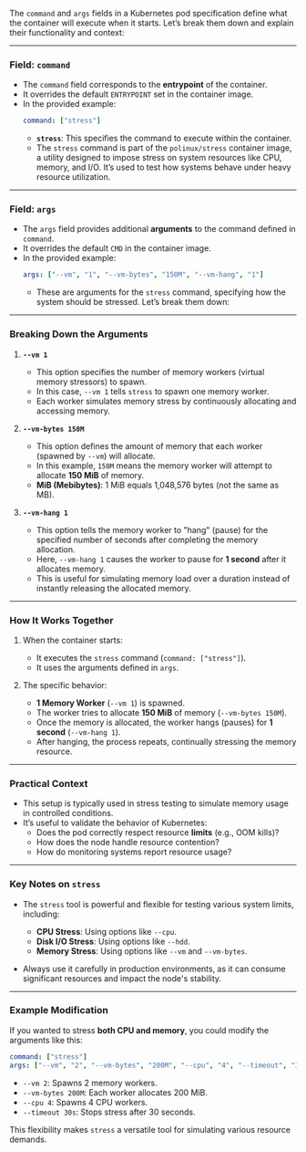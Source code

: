 The `command` and `args` fields in a Kubernetes pod specification define what the container will execute when it starts. Let’s break them down and explain their functionality and context:

---

### **Field: `command`**
- The `command` field corresponds to the **entrypoint** of the container.
- It overrides the default `ENTRYPOINT` set in the container image.
- In the provided example:
  ```yaml
  command: ["stress"]
  ```
  - **`stress`**: This specifies the command to execute within the container.
  - The `stress` command is part of the `polinux/stress` container image, a utility designed to impose stress on system resources like CPU, memory, and I/O. It’s used to test how systems behave under heavy resource utilization.

---

### **Field: `args`**
- The `args` field provides additional **arguments** to the command defined in `command`.
- It overrides the default `CMD` in the container image.
- In the provided example:
  ```yaml
  args: ["--vm", "1", "--vm-bytes", "150M", "--vm-hang", "1"]
  ```
  - These are arguments for the `stress` command, specifying how the system should be stressed. Let’s break them down:

---

### **Breaking Down the Arguments**
1. **`--vm 1`**
   - This option specifies the number of memory workers (virtual memory stressors) to spawn.
   - In this case, `--vm 1` tells `stress` to spawn one memory worker.
   - Each worker simulates memory stress by continuously allocating and accessing memory.

2. **`--vm-bytes 150M`**
   - This option defines the amount of memory that each worker (spawned by `--vm`) will allocate.
   - In this example, `150M` means the memory worker will attempt to allocate **150 MiB** of memory.
   - **MiB (Mebibytes)**: 1 MiB equals 1,048,576 bytes (not the same as MB).

3. **`--vm-hang 1`**
   - This option tells the memory worker to "hang" (pause) for the specified number of seconds after completing the memory allocation.
   - Here, `--vm-hang 1` causes the worker to pause for **1 second** after it allocates memory.
   - This is useful for simulating memory load over a duration instead of instantly releasing the allocated memory.

---

### **How It Works Together**
1. When the container starts:
   - It executes the `stress` command (`command: ["stress"]`).
   - It uses the arguments defined in `args`.

2. The specific behavior:
   - **1 Memory Worker** (`--vm 1`) is spawned.
   - The worker tries to allocate **150 MiB** of memory (`--vm-bytes 150M`).
   - Once the memory is allocated, the worker hangs (pauses) for **1 second** (`--vm-hang 1`).
   - After hanging, the process repeats, continually stressing the memory resource.

---

### **Practical Context**
- This setup is typically used in stress testing to simulate memory usage in controlled conditions.
- It’s useful to validate the behavior of Kubernetes:
  - Does the pod correctly respect resource **limits** (e.g., OOM kills)?
  - How does the node handle resource contention?
  - How do monitoring systems report resource usage?

---

### **Key Notes on `stress`**
- The `stress` tool is powerful and flexible for testing various system limits, including:
  - **CPU Stress**: Using options like `--cpu`.
  - **Disk I/O Stress**: Using options like `--hdd`.
  - **Memory Stress**: Using options like `--vm` and `--vm-bytes`.

- Always use it carefully in production environments, as it can consume significant resources and impact the node's stability.

---

### Example Modification
If you wanted to stress **both CPU and memory**, you could modify the arguments like this:
```yaml
command: ["stress"]
args: ["--vm", "2", "--vm-bytes", "200M", "--cpu", "4", "--timeout", "30s"]
```
- `--vm 2`: Spawns 2 memory workers.
- `--vm-bytes 200M`: Each worker allocates 200 MiB.
- `--cpu 4`: Spawns 4 CPU workers.
- `--timeout 30s`: Stops stress after 30 seconds. 

This flexibility makes `stress` a versatile tool for simulating various resource demands.
